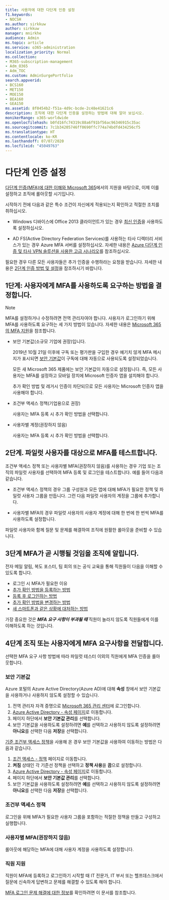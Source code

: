```yaml
---
title: 사용자에 대한 다단계 인증 설정
f1.keywords:
- NOCSH
ms.author: sirkkuw
author: sirkkuw
manager: mnirkhe
audience: Admin
ms.topic: article
ms.service: o365-administration
localization_priority: Normal
ms.collection:
- M365-subscription-management
- Adm_O365
- Adm_TOC
ms.custom: AdminSurgePortfolio
search.appverid:
- BCS160
- MET150
- MOE150
- BEA160
- GEA150
ms.assetid: 8f0454b2-f51a-4d9c-bcde-2c48e41621c6
description: 조직에 대한 다단계 인증을 설정하는 방법에 대해 알아 보십시오.
monikerRange: o365-worldwide
ms.openlocfilehash: b0fd16fc74319c88a6f91bf56ac96346915c35ac
ms.sourcegitcommit: 7c1b34205746ff0690ffc774a74bdfd434256cf5
ms.translationtype: HT
ms.contentlocale: ko-KR
ms.lasthandoff: 07/07/2020
ms.locfileid: "45049763"
---
```

# <a name="set-up-multi-factor-authentication"></a>다단계 인증 설정
  
[다단계 인증(MFA)에 대한 이해와 Microsoft 365](multi-factor-authentication-microsoft-365.md)에서의 지원을 바탕으로, 이제 이를 설정하고 조직에 롤아웃할 시기입니다.

시작하기 전에 다음과 같은 특수 조건이 자신에게 적용되는지 확인하고 적절한 조치를 취하십시오.

- Windows 디바이스에 Office 2013 클라이언트가 있는 경우 [최신 인증](https://docs.microsoft.com/microsoft-365/admin/security-and-compliance/enable-modern-authentication)을 사용하도록 설정하십시오.

- AD FS(Active Directory Federation Services)를 사용하는 타사 디렉터리 서비스가 있는 경우 Azure MFA 서버를 설정하십시오. 자세한 내용은 [Azure 다단계 인증 및 타사 VPN 솔루션을 사용한  고급 시나리오](https://docs.microsoft.com/azure/active-directory/authentication/howto-mfaserver-nps-vpn)를 참조하십시오.

필요한 경우 다른 모든 사용자들은 추가 인증을 수행하라는 요청을 받습니다. 자세한 내용은 [2단계 인증 방법 및 설정](https://docs.microsoft.com/azure/active-directory/user-help/multi-factor-authentication-end-user-manage-settings#turn-on-two-factor-verification-prompts-on-a-trusted-device)을 참조하시기 바랍니다.

## <a name="step-1-decide-on-the-method-of-requiring-your-users-to-use-mfa"></a>1단계: 사용자에게 MFA를 사용하도록 요구하는 방법을 결정합니다.

> [!NOTE]
> MFA를 설정하거나 수정하려면 전역 관리자여야 합니다. 사용자가 로그인하기 위해 MFA를 사용하도록 요구하는 세 가지 방법이 있습니다. 자세한 내용은 [Microsoft 365의 MFA 지원](multi-factor-authentication-microsoft-365.md)을 참조합니다.

- 보안 기본값(소규모 기업에 권장)입니다.

  2019년 10월 21일 이후에 구독 또는 평가판을 구입한 경우 예기치 않게 MFA 메시지가 표시되면 [보안 기본값](https://docs.microsoft.com/azure/active-directory/fundamentals/concept-fundamentals-security-defaults)이 구독에 대해 자동으로 사용되도록 설정되었습니다.
  
  모든 새 Microsoft 365 제품에는 보안 기본값이 자동으로 설정됩니다. 즉, 모든 사용자는 MFA를 설정하고 모바일 장치에 Microsoft 인증자 앱을 설치해야 합니다.

  추가 확인 방법 및 레거시 인증이 차단되므로 모든 사용자는 Microsoft 인증자 앱을 사용해야 합니다. 

- 조건부 액세스 정책(기업용으로 권장)

  사용자는 MFA 등록 시 추가 확인 방법을 선택합니다.

- 사용자별 계정(권장하지 않음)

  사용자는 MFA 등록 시 추가 확인 방법을 선택합니다.

## <a name="step-2-test-mfa-on-your-pilot-users"></a>2단계. 파일럿 사용자를 대상으로 MFA를 테스트합니다.

조건부 액세스 정책 또는 사용자별 MFA(권장하지 않음)를 사용하는 경우 기업 또는 조직의 파일럿 사용자를 선택하여 MFA 등록 및 로그인을 테스트합니다. 예를 들어 다음과 같습니다.

- 조건부 액세스 정책의 경우 그룹 구성원과 모든 앱에 대해 MFA가 필요한 정책 및 파일럿 사용자 그룹을 만듭니다. 그런 다음 파일럿 사용자의 계정을 그룹에 추가합니다.

- 사용자별 MFA의 경우 파일럿 사용자의 사용자 계정에 대해 한 번에 한 번씩 MFA를 사용하도록 설정합니다.

파일럿 사용자와 함께 질문 및 문제를 해결하여 조직에 원활한 롤아웃을 준비할 수 있습니다.

## <a name="step-3-inform-your-organization-that-mfa-is-coming"></a>3단계 MFA가 곧 시행될 것임을 조직에 알립니다.

전자 메일 알림, 복도 포스터, 팀 회의 또는 공식 교육을 통해 직원들이 다음을 이해할 수 있도록 합니다.

- 로그인 시 MFA가 필요한 이유
- [추가 확인 방법을 등록하는 방법](https://support.microsoft.com/office/ace1d096-61e5-449b-a875-58eb3d74de14)
- [등록 후 로그인하는 방법](https://support.microsoft.com/office/2b856342-170a-438e-9a4f-3c092394d3cb)
- [추가 확인 방법을 변경하는 방법](https://support.microsoft.com/office/956ec8d0-7081-4518-a701-f8414cc20831)
- [새 스마트폰과 같은 상황에 대처하는 방법](https://support.microsoft.com/office/6951be76-af50-49a4-847f-21391eaa59f2)

가장 중요한 것은 ***MFA 요구 사항이 부과될 때*** 직원이 놀라지 않도록 직원들에게 이를 이해하도록 하는 것입니다.

## <a name="step-4-roll-out-the-mfa-requirement-to-your-organization-or-users"></a>4단계 조직 또는 사용자에게 MFA 요구사항을 전달합니다.

선택한 MFA 요구 사항 방법에 따라 파일럿 테스터 이외의 직원에게 MFA 인증을 롤아웃합니다.

### <a name="security-defaults"></a>보안 기본값

Azure 포털의 Azure Active Directory(Azure AD)에 대해 **속성** 창에서 보안 기본값을 사용하거나 사용하지 않도록 설정할 수 있습니다.

1.  전역  관리자 자격 증명으로 [Microsoft 365 관리 센터](https://admin.microsoft.com)에 로그인합니다.
2.  [Azure Active Directory - 속성 페이지](https://portal.azure.com/#blade/Microsoft_AAD_IAM/ActiveDirectoryMenuBlade/Properties)로 이동합니다.
3.  페이지 하단에서 **보안 기본값 관리**를 선택합니다.
4.  보안 기본값을 사용하도록 설정하려면 **예**를 선택하고 사용하지 않도록 설정하려면 **아니요**를 선택한 다음 **저장**을 선택합니다.

[기준 조건부 액세스 정책](https://docs.microsoft.com/azure/active-directory/conditional-access/concept-baseline-protection)을 사용해 온 경우 보안 기본값을 사용하여 이동하는 방법은 다음과 같습니다.

1.  [조건 액세스 - 정책](https://portal.azure.com/#blade/Microsoft_AAD_IAM/ConditionalAccessBlade/Policies) 페이지로 이동합니다.
2.  **켜짐** 상태인 각 기준선 정책을 선택하고 **정책 사용**을 **끔**으로 설정합니다.
2.  [Azure Active Directory - 속성 페이지](https://portal.azure.com/#blade/Microsoft_AAD_IAM/ActiveDirectoryMenuBlade/Properties)로 이동합니다.
4.  페이지 하단에서 **보안 기본값 관리**를 선택합니다.
5.  보안 기본값을 사용하도록 설정하려면 **예**를 선택하고 사용하지 않도록 설정하려면 **아니요**를 선택한 다음 **저장**을 선택합니다.

### <a name="conditional-access-policies"></a>조건부 액세스 정책

로그인을 위해 MFA가 필요한 사용자 그룹을 포함하는 적절한 정책을 만들고 구성하고 실행합니다.

### <a name="per-user-mfa-not-recommended"></a>사용자별 MFA(권장하지 않음)

롤아웃에 해당하는 MFA에 대해 사용자 계정을 사용하도록 설정합니다.

### <a name="supporting-your-employees"></a>직원 지원

직원이 MFA에 등록하고 로그인하기 시작할 때 IT 전문가, IT 부서 또는 헬프데스크에서 질문에 신속하게 답변하고 문제를 해결할 수 있도록 해야 합니다.

[MFA 로그인 문제 해결에 대한 정보](https://support.microsoft.com/office/6951be76-af50-49a4-847f-21391eaa59f2)를 확인하려면 이 문서를 참조합니다. 


